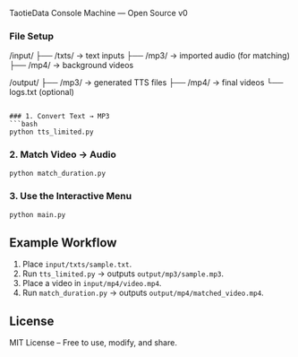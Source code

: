 
TaotieData Console Machine — Open Source v0
### File Setup
/input/
├── /txts/   → text inputs
├── /mp3/    → imported audio (for matching)
├── /mp4/    → background videos

/output/
├── /mp3/    → generated TTS files
├── /mp4/    → final videos
└── logs.txt (optional)
```

### 1. Convert Text → MP3
```bash
python tts_limited.py
```

### 2. Match Video → Audio
```bash
python match_duration.py
```

### 3. Use the Interactive Menu
```bash
python main.py
```

##  Example Workflow
1. Place `input/txts/sample.txt`.
2. Run `tts_limited.py` → outputs `output/mp3/sample.mp3`.
3. Place a video in `input/mp4/video.mp4`.
4. Run `match_duration.py` → outputs `output/mp4/matched_video.mp4`.

## License
MIT License – Free to use, modify, and share.
